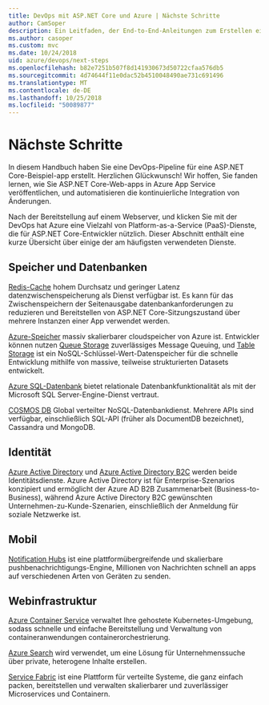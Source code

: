 ```yaml
---
title: DevOps mit ASP.NET Core und Azure | Nächste Schritte
author: CamSoper
description: Ein Leitfaden, der End-to-End-Anleitungen zum Erstellen einer DevOps-Pipeline für eine in Azure gehostete ASP.NET Core-App bereitstellt.
ms.author: casoper
ms.custom: mvc
ms.date: 10/24/2018
uid: azure/devops/next-steps
ms.openlocfilehash: b82e7251b507f8d141930673d50722cfaa576db5
ms.sourcegitcommit: 4d74644f11e0dac52b4510048490ae731c691496
ms.translationtype: MT
ms.contentlocale: de-DE
ms.lasthandoff: 10/25/2018
ms.locfileid: "50089877"
---
```

# <a name="next-steps"></a>Nächste Schritte

In diesem Handbuch haben Sie eine DevOps-Pipeline für eine ASP.NET Core-Beispiel-app erstellt. Herzlichen Glückwunsch! Wir hoffen, Sie fanden lernen, wie Sie ASP.NET Core-Web-apps in Azure App Service veröffentlichen, und automatisieren die kontinuierliche Integration von Änderungen.

Nach der Bereitstellung auf einem Webserver, und klicken Sie mit der DevOps hat Azure eine Vielzahl von Platform-as-a-Service (PaaS)-Dienste, die für ASP.NET Core-Entwickler nützlich. Dieser Abschnitt enthält eine kurze Übersicht über einige der am häufigsten verwendeten Dienste.

## <a name="storage-and-databases"></a>Speicher und Datenbanken

[Redis-Cache](/azure/redis-cache/) hohem Durchsatz und geringer Latenz datenzwischenspeicherung als Dienst verfügbar ist. Es kann für das Zwischenspeichern der Seitenausgabe datenbankanforderungen zu reduzieren und Bereitstellen von ASP.NET Core-Sitzungszustand über mehrere Instanzen einer App verwendet werden.

[Azure-Speicher](/azure/storage/) massiv skalierbarer cloudspeicher von Azure ist. Entwickler können nutzen [Queue Storage](/azure/storage/queues/storage-queues-introduction) zuverlässiges Message Queuing, und [Table Storage](/azure/storage/tables/table-storage-overview) ist ein NoSQL-Schlüssel-Wert-Datenspeicher für die schnelle Entwicklung mithilfe von massive, teilweise strukturierten Datasets entwickelt.

[Azure SQL-Datenbank](/azure/sql-database/) bietet relationale Datenbankfunktionalität als mit der Microsoft SQL Server-Engine-Dienst vertraut.

[COSMOS DB](/azure/cosmos-db/) Global verteilter NoSQL-Datenbankdienst. Mehrere APIs sind verfügbar, einschließlich SQL-API (früher als DocumentDB bezeichnet), Cassandra und MongoDB.

## <a name="identity"></a>Identität

[Azure Active Directory](/azure/active-directory/) und [Azure Active Directory B2C](/azure/active-directory-b2c/) werden beide Identitätsdienste. Azure Active Directory ist für Enterprise-Szenarios konzipiert und ermöglicht der Azure AD B2B Zusammenarbeit (Business-to-Business), während Azure Active Directory B2C gewünschten Unternehmen-zu-Kunde-Szenarien, einschließlich der Anmeldung für soziale Netzwerke ist.

## <a name="mobile"></a>Mobil

[Notification Hubs](/azure/notification-hubs/) ist eine plattformübergreifende und skalierbare pushbenachrichtigungs-Engine, Millionen von Nachrichten schnell an apps auf verschiedenen Arten von Geräten zu senden.

## <a name="web-infrastructure"></a>Webinfrastruktur

[Azure Container Service](/azure/aks/) verwaltet Ihre gehostete Kubernetes-Umgebung, sodass schnelle und einfache Bereitstellung und Verwaltung von containeranwendungen containerorchestrierung.

[Azure Search](/azure/search/) wird verwendet, um eine Lösung für Unternehmenssuche über private, heterogene Inhalte erstellen.

[Service Fabric](/azure/service-fabric/) ist eine Plattform für verteilte Systeme, die ganz einfach packen, bereitstellen und verwalten skalierbarer und zuverlässiger Microservices und Containern.
